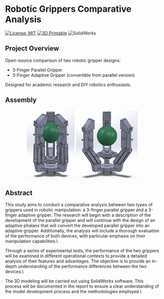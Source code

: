 # Robotic Grippers Comparative Analysis  

[![License: MIT](https://img.shields.io/badge/License-MIT-yellow.svg)](https://opensource.org/licenses/MIT)
[![3D Printable](https://img.shields.io/badge/3D-Printable-brightgreen)](https://www.thingiverse.com/)
![SolidWorks](https://img.shields.io/badge/Design-SolidWorks-blue)

## Project Overview  
Open-source comparison of two robotic gripper designs:  
- 3-Finger Parallel Gripper  
- 3-Finger Adaptive Gripper (convertible from parallel version)  

Designed for academic research and DIY robotics enthusiasts.  

## Assembly
<p align="center">
  <img src="https://github.com/Phersax/Functional-Design-Endeffector-Project/blob/main/Endeffector_adaptive_config-3f_1gdl/adaptive_endeffector_medias/assembly_close.png?raw=true" width="31%" />
  <img src="https://github.com/Phersax/Functional-Design-Endeffector-Project/blob/main/Endeffector_adaptive_config-3f_1gdl/adaptive_endeffector_medias/assembly_open.png?raw=true" width="40%" />
</p>



## Abstract
This study aims to conduct a comparative analysis between two types of grippers used in robotic manipulation: a 3-finger parallel gripper and a 3-finger adaptive gripper. The research will begin with a description of the development of the parallel gripper and will continue with the design of an adaptive phalanx that will convert the developed parallel gripper into an adaptive gripper. Additionally, the analysis will include a thorough evaluation of the performance of both devices, with particular emphasis on their manipulation capabilities.\

Through a series of experimental tests, the performance of the two grippers will be examined in different operational contexts to provide a detailed analysis of their features and advantages. The objective is to provide an in-depth understanding of the performance differences between the two devices.\

The 3D modeling will be carried out using SolidWorks software. This process will be documented in the report to ensure a clear understanding of the model development process and the methodologies employed.\
